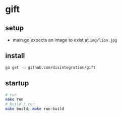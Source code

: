 # gift

## setup

- main.go expects an image to exist at `img/lion.jpg`

## install

```bash
go get -u github.com/disintegration/gift
```

## startup

```bash
# run
make run
# build / run
make build; make run-build
```
